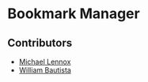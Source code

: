 Bookmark Manager
================

Contributors
----

* [Michael Lennox](https://github.com/michaellennox)
* [William Bautista](https://github.com/Willibaur)
